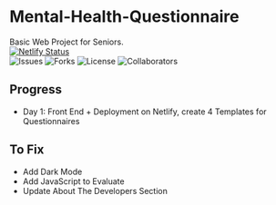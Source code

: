 # Mental-Health-Questionnaire
Basic Web Project for Seniors. <br>
[![Netlify Status](https://api.netlify.com/api/v1/badges/9cf30104-1fb2-4636-841b-3de6820bfe4f/deploy-status)](https://app.netlify.com/sites/mhq/deploys) <br>
![Issues](https://img.shields.io/github/issues/aaishikasb/Mental-Health-Questionnaire)
![Forks](https://img.shields.io/github/forks/aaishikasb/Mental-Health-Questionnaire)
![License](https://img.shields.io/github/license/aaishikasb/Mental-Health-Questionnaire)
![Collaborators](https://img.shields.io/badge/collaborators-2-red)



## Progress
- Day 1: Front End + Deployment on Netlify, create 4 Templates for Questionnaires

## To Fix
- Add Dark Mode
- Add JavaScript to Evaluate
- Update About The Developers Section
